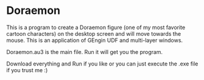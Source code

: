 # Doraemon
This is a program to create a Doraemon figure (one of my most favorite cartoon characters) on the desktop screen and will move towards the mouse. This is an application of GEngin UDF and multi-layer windows.

Doraemon.au3 is the main file. Run it will get you the program.

Download everything and Run if you like or you can just execute the .exe file if you trust me :)
